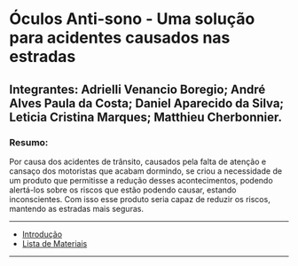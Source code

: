 # Óculos Anti-sono - Uma solução para acidentes causados nas estradas

## Integrantes: Adrielli Venancio Boregio; André Alves Paula da Costa; Daniel Aparecido da Silva; Leticia Cristina Marques; Matthieu Cherbonnier.

### Resumo:
Por causa dos acidentes de trânsito, causados pela falta de atenção e cansaço dos motoristas que acabam dormindo, se criou a necessidade de um produto que permitisse a redução desses acontecimentos, podendo alertá-los sobre os riscos que estão podendo causar, estando inconscientes. Com isso esse produto seria capaz de reduzir os riscos, mantendo as estradas mais seguras.

---

 - [Introdução](./documentacao/Introducao.md)
 - [Lista de Materiais](./lista_de_materiais/Materiais.md)
 
---
